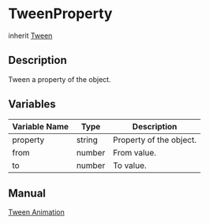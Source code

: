 # TweenProperty
inherit [Tween](Tween.md)

## Description
Tween a property of the object.

## Variables
| Variable Name | Type | Description |
| ------------- |-------------|-------------|
| property | string| Property of the object. |
| from | number | From value. |
| to | number| To value. |

## Manual
[Tween Animation](http://docs.qiciengine.com/manual/Tween/index.html)